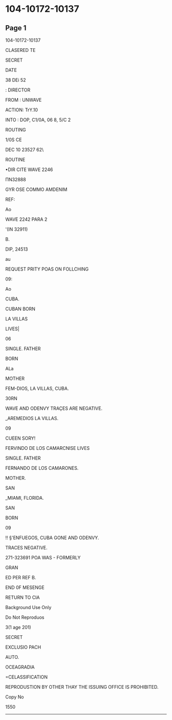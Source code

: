 # 104-10172-10137

## Page 1

104-10172-10137

CLASERED TE

SECRET

DATE

38 DEi 52

: DIRECTOR

FROM : UNWAVE

ACTION: TrY.10

INTO : DOP, C1/0A, 06 8, 5/C 2

ROUTING

1/0S CE

DEC 10 23527 62\

ROUTINE

•DIR CITE WAVE 2246

ПN32888

GYR OSE COMMO AMDENIM

REF:

Ao

WAVE 2242 PARA 2

'(IN 32911)

B.

DIP, 24513

au

REQUEST PRITY POAS ON FOLLCHING

09:

Ao

CUBA.

CUBAN BORN

LA VILLAS

LIVES|

06

SINGLE. FATHER

BORN

ALa

MOTHER

FEM-DIOS, LA VILLAS, CUBA.

30RN

WAVE AND ODENVY TRAÇES ARE NEGATIVE.

_AREMEDIOS LA VILLAS.

09

CUEEN SORY!

FERVINDO DE LOS CAMARCNISE LIVES

SINGLE. FATHER

FERNANDO DE LOS CAMARONES.

MOTHER.

SAN

_MIAMI, FLORIDA.

SAN

BORN

09

!! §'ENFUEGOS, CUBA GONE AND ODENVY.

TRACES NEGATIVE.

271-323691 POA WAS - FORMERLY

GRAN

ED PER REF B.

END 0F MESENGE

RETURN TO CIA

Background Use Only

Do Not Reproduos

3(1 age 201)

SECRET

EXCLUSIO PACH

AUTO.

OCEAGRADIA

=CELASSIFICATION

REPRODUSTION BY OTHER THAY THE ISSUING OFFICE IS PROHIBITED.

Copy No

1550

---

